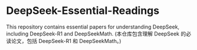 # DeepSeek-Essential-Readings
This repository contains essential papers for understanding DeepSeek, including DeepSeek-R1 and DeepSeekMath. (本仓库包含理解 DeepSeek 的必读论文，包括 DeepSeek-R1 和 DeepSeekMath。)
